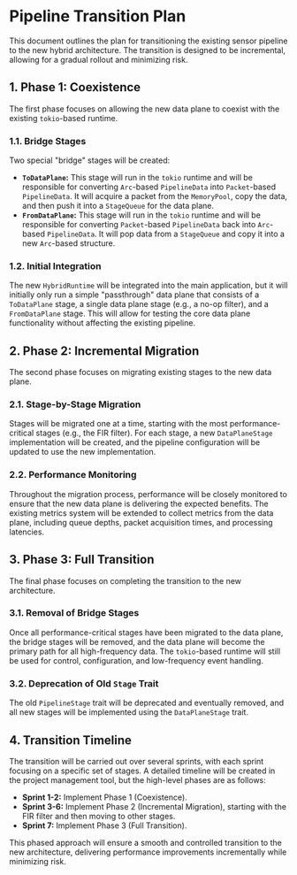 # Pipeline Transition Plan

This document outlines the plan for transitioning the existing sensor pipeline to the new hybrid architecture. The transition is designed to be incremental, allowing for a gradual rollout and minimizing risk.

## 1. Phase 1: Coexistence

The first phase focuses on allowing the new data plane to coexist with the existing `tokio`-based runtime.

### 1.1. Bridge Stages

Two special "bridge" stages will be created:

*   **`ToDataPlane`:** This stage will run in the `tokio` runtime and will be responsible for converting `Arc`-based `PipelineData` into `Packet`-based `PipelineData`. It will acquire a packet from the `MemoryPool`, copy the data, and then push it into a `StageQueue` for the data plane.
*   **`FromDataPlane`:** This stage will run in the `tokio` runtime and will be responsible for converting `Packet`-based `PipelineData` back into `Arc`-based `PipelineData`. It will pop data from a `StageQueue` and copy it into a new `Arc`-based structure.

### 1.2. Initial Integration

The new `HybridRuntime` will be integrated into the main application, but it will initially only run a simple "passthrough" data plane that consists of a `ToDataPlane` stage, a single data plane stage (e.g., a no-op filter), and a `FromDataPlane` stage. This will allow for testing the core data plane functionality without affecting the existing pipeline.

## 2. Phase 2: Incremental Migration

The second phase focuses on migrating existing stages to the new data plane.

### 2.1. Stage-by-Stage Migration

Stages will be migrated one at a time, starting with the most performance-critical stages (e.g., the FIR filter). For each stage, a new `DataPlaneStage` implementation will be created, and the pipeline configuration will be updated to use the new implementation.

### 2.2. Performance Monitoring

Throughout the migration process, performance will be closely monitored to ensure that the new data plane is delivering the expected benefits. The existing metrics system will be extended to collect metrics from the data plane, including queue depths, packet acquisition times, and processing latencies.

## 3. Phase 3: Full Transition

The final phase focuses on completing the transition to the new architecture.

### 3.1. Removal of Bridge Stages

Once all performance-critical stages have been migrated to the data plane, the bridge stages will be removed, and the data plane will become the primary path for all high-frequency data. The `tokio`-based runtime will still be used for control, configuration, and low-frequency event handling.

### 3.2. Deprecation of Old `Stage` Trait

The old `PipelineStage` trait will be deprecated and eventually removed, and all new stages will be implemented using the `DataPlaneStage` trait.

## 4. Transition Timeline

The transition will be carried out over several sprints, with each sprint focusing on a specific set of stages. A detailed timeline will be created in the project management tool, but the high-level phases are as follows:

*   **Sprint 1-2:** Implement Phase 1 (Coexistence).
*   **Sprint 3-6:** Implement Phase 2 (Incremental Migration), starting with the FIR filter and then moving to other stages.
*   **Sprint 7:** Implement Phase 3 (Full Transition).

This phased approach will ensure a smooth and controlled transition to the new architecture, delivering performance improvements incrementally while minimizing risk.